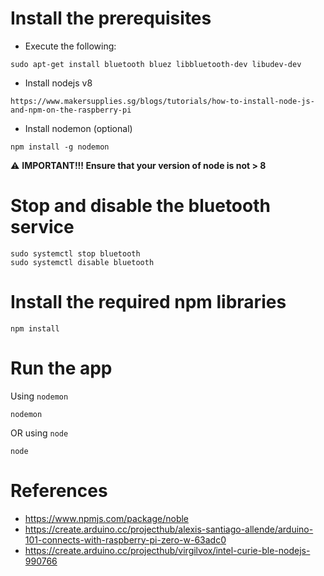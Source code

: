 
# Install the prerequisites
- Execute the following:
```
sudo apt-get install bluetooth bluez libbluetooth-dev libudev-dev
```

- Install nodejs v8
```
https://www.makersupplies.sg/blogs/tutorials/how-to-install-node-js-and-npm-on-the-raspberry-pi
```

- Install nodemon (optional)
```
npm install -g nodemon
```

:warning: **IMPORTANT!!! Ensure that your version of node is not > 8**

# Stop and disable the bluetooth service
```
sudo systemctl stop bluetooth
sudo systemctl disable bluetooth
```

# Install the required npm libraries
```
npm install
```


# Run the app
Using `nodemon`
```
nodemon
```
OR using `node`
```
node
```

# References
- https://www.npmjs.com/package/noble
- https://create.arduino.cc/projecthub/alexis-santiago-allende/arduino-101-connects-with-raspberry-pi-zero-w-63adc0
- https://create.arduino.cc/projecthub/virgilvox/intel-curie-ble-nodejs-990766
